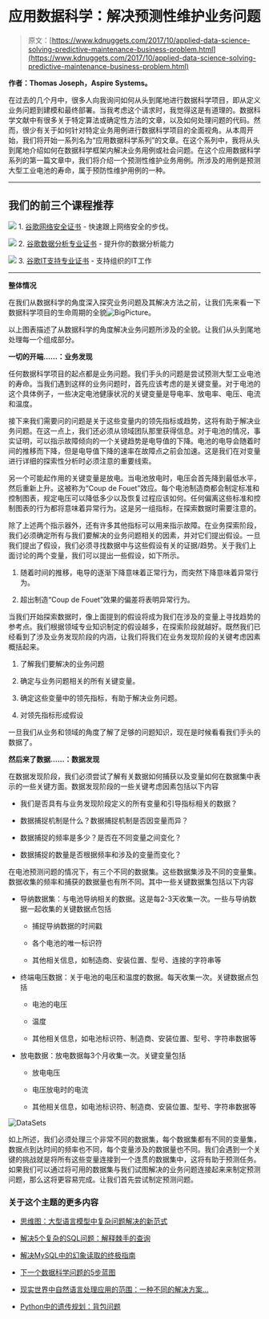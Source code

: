 # 应用数据科学：解决预测性维护业务问题

> 原文：[https://www.kdnuggets.com/2017/10/applied-data-science-solving-predictive-maintenance-business-problem.html](https://www.kdnuggets.com/2017/10/applied-data-science-solving-predictive-maintenance-business-problem.html)

**作者：Thomas Joseph，Aspire Systems。**

在过去的几个月中，很多人向我询问如何从头到尾地进行数据科学项目，即从定义业务问题到建模和最终部署。当我考虑这个请求时，我觉得这是有道理的。数据科学文献中有很多关于特定算法或确定性方法的文章，以及如何处理问题的代码。然而，很少有关于如何针对特定业务用例进行数据科学项目的全面视角。从本周开始，我们将开始一系列名为“应用数据科学系列”的文章。在这个系列中，我将从头到尾地介绍如何在数据科学框架内解决业务用例或社会问题。在这个应用数据科学系列的第一篇文章中，我们将介绍一个预测性维护业务用例。所涉及的用例是预测大型工业电池的寿命，属于预防性维护用例的一种。

* * *

## 我们的前三个课程推荐

![](../Images/0244c01ba9267c002ef39d4907e0b8fb.png) 1\. [谷歌网络安全证书](https://www.kdnuggets.com/google-cybersecurity) - 快速跟上网络安全的步伐。

![](../Images/e225c49c3c91745821c8c0368bf04711.png) 2\. [谷歌数据分析专业证书](https://www.kdnuggets.com/google-data-analytics) - 提升你的数据分析能力

![](../Images/0244c01ba9267c002ef39d4907e0b8fb.png) 3\. [谷歌IT支持专业证书](https://www.kdnuggets.com/google-itsupport) - 支持组织的IT工作

* * *

**整体情况**

在我们从数据科学的角度深入探究业务问题及其解决方法之前，让我们先来看一下数据科学项目的生命周期的全貌![BigPicture](../Images/ca6ddc2f1a35aceb5bb96600247a69f4.png)。

以上图表描述了从数据科学的角度解决业务问题所涉及的全貌。让我们从头到尾地处理每一个组成部分。

**一切的开端……：业务发现**

任何数据科学项目的起点都是业务问题。我们手头的问题是尝试预测大型工业电池的寿命。当我们遇到这样的业务问题时，首先应该考虑的是关键变量。对于电池的这个具体例子，一些决定电池健康状况的关键变量是导电率、放电率、电压、电流和温度。

接下来我们需要问的问题是关于这些变量内的领先指标或趋势，这将有助于解决业务问题。在这一点上，我们还必须从领域团队那里获得信息。对于电池的情况，事实证明，可以指示故障倾向的一个关键趋势是电导值的下降。电池的电导会随着时间的推移而下降，但是电导值下降的速率在故障点之前会加速。这是我们在对变量进行详细的探索性分析时必须注意的重要线索。

另一个可能起作用的关键变量是放电。当电池放电时，电压会首先降到最低水平，然后重新上升。这被称为“Coup de Fouet”效应。每个电池制造商都会制定标准和控制图表，规定电压可以降低多少以及恢复过程应该如何。任何偏离这些标准和控制图表的行为都将意味着异常行为。这是另一组指标，在探索数据时需要注意的。

除了上述两个指示器外，还有许多其他指标可以用来指示故障。在业务探索阶段，我们必须确定所有与我们要解决的业务问题相关的因素，并对它们提出假设。一旦我们提出了假设，我们必须寻找数据中与这些假设有关的证据/趋势。关于我们上面讨论的两个变量，我们可以提出一些假设，如下所示。

1.  随着时间的推移，电导的逐渐下降意味着正常行为，而突然下降意味着异常行为。

1.  超出制造“Coup de Fouet”效果的偏差将表明异常行为。

当我们开始探索数据时，像上面提到的假设将成为我们在涉及的变量上寻找趋势的参考点。我们根据领域专业知识制定的假设越多，在探索阶段就越好。既然我们已经看到了涉及业务发现阶段的内涵，让我们将我们在业务发现阶段的关键考虑因素概括起来。

1.  了解我们要解决的业务问题

1.  确定与业务问题相关的所有关键变量。

1.  确定这些变量中的领先指标，有助于解决业务问题。

1.  对领先指标形成假设

一旦我们从业务和领域的角度了解了足够的问题知识，现在是时候看看我们手头的数据了。

**然后来了数据……：数据发现**

在数据发现阶段，我们必须尝试了解有关数据如何捕获以及变量如何在数据集中表示的一些关键方面。数据发现阶段的一些关键考虑因素包括以下内容

+   我们是否具有与业务发现阶段定义的所有变量和引导指标相关的数据？

+   数据捕捉机制是什么？数据捕捉机制是否因变量而异？

+   数据捕捉的频率是多少？是否在不同变量之间变化？

+   数据捕捉的数量是否根据频率和涉及的变量而变化？

在电池预测问题的情况下，有三个不同的数据集。这些数据集涉及不同的变量集。数据收集的频率和捕获的数据量也有所不同。其中一些关键数据集包括以下内容

+   导纳数据集：与电池导纳相关的数据。这是每2-3天收集一次。一些与导纳数据一起收集的关键数据点包括

    +   捕捉导纳数据的时间戳

    +   各个电池的唯一标识符

    +   其他相关信息，如制造商、安装位置、型号、连接的字符串等

+   终端电压数据：关于电池的电压和温度的数据。每天收集一次。关键数据点包括

    +   电池的电压

    +   温度

    +   其他相关信息，如电池标识符、制造商、安装位置、型号、字符串数据等

+   放电数据：放电数据每3个月收集一次。关键变量包括

    +   放电电压

    +   电压放电时的电流

    +   其他相关信息，如电池标识符、制造商、安装位置、型号、字符串数据等

![DataSets](../Images/725839e22bf2ef10df3880f234f21de7.png)

如上所述，我们必须处理三个非常不同的数据集，每个数据集都有不同的变量集，数据点到达时间的频率也不同，每个变量涉及的数据量也不同。我们会遇到一个关键的挑战就是将所有这些变量连接到一个连贯的数据集中，这将有助于预测任务。如果我们可以通过将可用的数据集与我们试图解决的业务问题连接起来来制定预测问题，那么这将更容易完成。让我们首先尝试制定预测问题。

### 关于这个主题的更多内容

+   [思维图：大型语言模型中复杂问题解决的新范式](https://www.kdnuggets.com/graph-of-thoughts-a-new-paradigm-for-elaborate-problem-solving-in-large-language-models)

+   [解决5个复杂的SQL问题：解释棘手的查询](https://www.kdnuggets.com/2022/07/5-hardest-things-sql.html)

+   [解决MySQL中的幻象读取的终极指南](https://www.kdnuggets.com/2022/06/definitive-guide-solving-phantom-read-mysql.html)

+   [下一个数据科学问题的5步蓝图](https://www.kdnuggets.com/5-step-blueprint-to-your-next-data-science-problem)

+   [现实世界中自然语言处理应用的范围：一种不同的解决方案...](https://www.kdnuggets.com/2022/03/different-solution-problem-range-nlp-applications-real-world.html)

+   [Python中的遗传规划：背包问题](https://www.kdnuggets.com/2023/01/knapsack-problem-genetic-programming-python.html)
